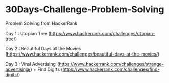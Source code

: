 # 30Days-Challenge-Problem-Solving
Problem Solving from HackerRank

Day 1 : Utopian Tree (https://www.hackerrank.com/challenges/utopian-tree/)

Day 2 : Beautiful Days at the Movies (https://www.hackerrank.com/challenges/beautiful-days-at-the-movies/)

Day 3 : Viral Advertising (https://www.hackerrank.com/challenges/strange-advertising/) + Find Digits (https://www.hackerrank.com/challenges/find-digits/) 

